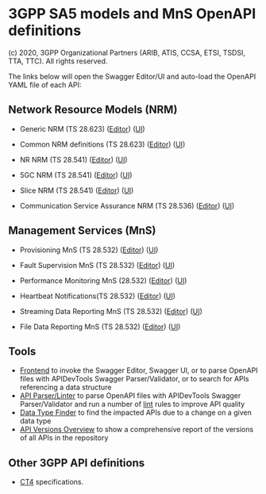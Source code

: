 # 3GPP SA5 models and MnS OpenAPI definitions

(c) 2020, 3GPP Organizational Partners (ARIB, ATIS, CCSA, ETSI, TSDSI, TTA, TTC). All rights reserved.

The links below will open the Swagger Editor/UI and auto-load the OpenAPI YAML file of each API:

<!-- APIs -->
## Network Resource Models (NRM)

* Generic NRM (TS 28.623)
([Editor](https://forge.3gpp.org/swagger/tools/loader.html?yaml=OpenAPI/TS28623_genericNrm.yaml))
([UI](https://forge.3gpp.org/swagger/tools/loader.html?action=ui&yaml=OpenAPI/TS28623_genericNrm.yaml))

* Common NRM definitions (TS 28.623)
([Editor](https://forge.3gpp.org/swagger/tools/loader.html?yaml=OpenAPI/TS28623_comDefs.yaml))
([UI](https://forge.3gpp.org/swagger/tools/loader.html?action=ui&yaml=OpenAPI/TS28623_comDefs.yaml))

* NR NRM (TS 28.541)
([Editor](https://forge.3gpp.org/swagger/tools/loader.html?yaml=OpenAPI/TS28541_nrNrm.yaml))
([UI](https://forge.3gpp.org/swagger/tools/loader.html?action=ui&yaml=OpenAPI/TS28541_nrNrm.yaml))

* 5GC NRM (TS 28.541)
([Editor](https://forge.3gpp.org/swagger/tools/loader.html?yaml=OpenAPI/TS28541_5gcNrm.yaml))
([UI](https://forge.3gpp.org/swagger/tools/loader.html?action=ui&yaml=OpenAPI/TS28541_5gcNrm.yaml))

* Slice NRM (TS 28.541)
([Editor](https://forge.3gpp.org/swagger/tools/loader.html?yaml=OpenAPI/TS28541_sliceNrm.yaml))
([UI](https://forge.3gpp.org/swagger/tools/loader.html?action=ui&yaml=OpenAPI/TS28541_sliceNrm.yaml))

* Communication Service Assurance NRM (TS 28.536)
([Editor](https://forge.3gpp.org/swagger/tools/loader.html?yaml=OpenAPI/TS28536_coslaNrm.yaml))
([UI](https://forge.3gpp.org/swagger/tools/loader.html?action=ui&yaml=OpenAPI/TS28536_coslaNrm.yaml))

## Management Services (MnS)

* Provisioning MnS (TS 28.532)
([Editor](https://forge.3gpp.org/swagger/tools/loader.html?yaml=OpenAPI/TS28532_provMnS.yaml))
([UI](https://forge.3gpp.org/swagger/tools/loader.html?action=ui&yaml=OpenAPI/TS28532_provMnS.yaml))

* Fault Supervision MnS (TS 28.532)
([Editor](https://forge.3gpp.org/swagger/tools/loader.html?yaml=OpenAPI/TS28532_faultMnS.yaml))
([UI](https://forge.3gpp.org/swagger/tools/loader.html?action=ui&yaml=OpenAPI/TS28532_faultMnS.yaml))

* Performance Monitoring MnS (28.532)
([Editor](https://forge.3gpp.org/swagger/tools/loader.html?yaml=OpenAPI/TS28532_PerfMnS.yaml))
([UI](https://forge.3gpp.org/swagger/tools/loader.html?action=ui&yaml=OpenAPI/TS28532_PerfMnS.yaml))

* Heartbeat Notifications(TS 28.532)
([Editor](https://forge.3gpp.org/swagger/tools/loader.html?yaml=OpenAPI/TS28532_heartbeatNtf.yaml))
([UI](https://forge.3gpp.org/swagger/tools/loader.html?action=ui&yaml=OpenAPI/TS28532_heartbeatNtf.yaml))

* Streaming Data Reporting MnS (TS 28.532)
([Editor](https://forge.3gpp.org/swagger/tools/loader.html?yaml=OpenAPI/TS28532_streamingDataMnS.yaml))
([UI](https://forge.3gpp.org/swagger/tools/loader.html?action=ui&yaml=OpenAPI/TS28532_streamingDataMnS.yaml))

* File Data Reporting MnS (TS 28.532)
([Editor](https://forge.3gpp.org/swagger/tools/loader.html?yaml=OpenAPI/TS28532_fileDataReportingMnS.yaml))
([UI](https://forge.3gpp.org/swagger/tools/loader.html?action=ui&yaml=OpenAPI/TS28532_fileDataReportingMnS.yaml))

## Tools

* [Frontend](https://forge.3gpp.org/swagger/tools/GitlabOpenAPIFrontend.htm) to invoke the Swagger Editor, Swagger UI, or to parse OpenAPI files with APIDevTools Swagger Parser/Validator, or to search for APIs referencing a data structure
* [API Parser/Linter](https://forge.3gpp.org/swagger/tools/parser.html) to parse OpenAPI files with APIDevTools Swagger Parser/Validator and run a number of [lint](https://en.wikipedia.org/wiki/Lint_\(software\)) rules to improve API quality
* [Data Type Finder](https://forge.3gpp.org/swagger/tools/types.html) to find the impacted APIs due to a change on a given data type
* [API Versions Overview](https://forge.3gpp.org/swagger/tools/versions.html) to show a comprehensive report of the versions of all APIs in the repository

## Other 3GPP API definitions

* [CT4](https://forge.3gpp.org/rep/3GPP/5G_APIs) specifications.
